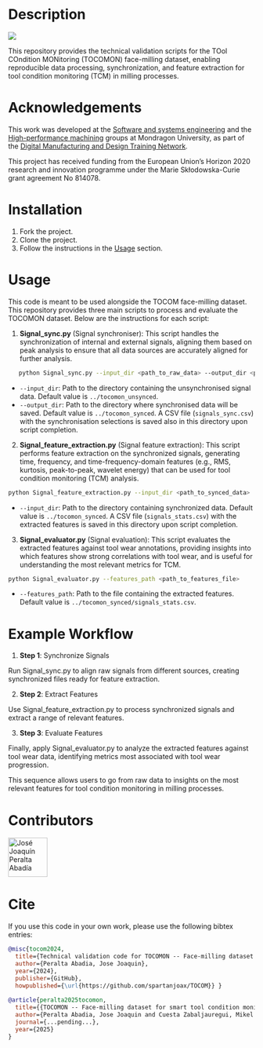 # Description
<a href="https://github.com/spartanjoax/TOCOM">
    <img src="https://img.shields.io/badge/Python-3.7%20%7C%203.8-blue?style=for-the-badge&logo=python" />
</a>

This repository provides the technical validation scripts for the TOol COndition MONitoring (TOCOMON) face-milling dataset, 
enabling reproducible data processing, synchronization, and feature extraction for tool condition monitoring (TCM) in milling processes.

# Acknowledgements
This work was developed at the [Software and systems engineering](https://www.mondragon.edu/en/research-transfer/engineering-technology/research-and-transfer-groups/software-systems-engineering) 
and the [High-performance machining](https://www.mondragon.edu/en/research-transfer/engineering-technology/research-and-transfer-groups/high-performance-machining) 
groups at Mondragon University, as part of the [Digital Manufacturing and Design Training Network](https://dimanditn.eu/es/home).

This project has received funding from the European Union’s Horizon 2020 research and innovation programme under the Marie Skłodowska-Curie grant agreement No 814078.

# Installation
1. Fork the project.
2. Clone the project.
3. Follow the instructions in the [Usage](#usage) section.

# Usage
This code is meant to be used alongside the TOCOM face-milling dataset. This repository provides three main scripts to process and evaluate the TOCOMON dataset. 
Below are the instructions for each script:

1. **Signal_sync.py** (Signal synchroniser):
This script handles the synchronization of internal and external signals, aligning them based on peak analysis to ensure that all data sources are accurately 
aligned for further analysis. 

```bash
   python Signal_sync.py --input_dir <path_to_raw_data> --output_dir <path_to_synced_data>
```
- `--input_dir`: Path to the directory containing the unsynchronised signal data. Default value is `../tocomon_unsynced`.
- `--output_dir`: Path to the directory where synchronised data will be saved. Default value is `../tocomon_synced`. A CSV file (`signals_sync.csv`) with the synchronisation selections is saved also in this directory  upon script completion.

2. **Signal_feature_extraction.py** (Signal feature extraction):
This script performs feature extraction on the synchronized signals, generating time, frequency, and time-frequency-domain features 
(e.g., RMS, kurtosis, peak-to-peak, wavelet energy) that can be used for tool condition monitoring (TCM) analysis.

```bash
python Signal_feature_extraction.py --input_dir <path_to_synced_data>
```
- `--input_dir`: Path to the directory containing synchronized data. Default value is `../tocomon_synced`. A CSV file (`signals_stats.csv`) with the extracted features 
is saved in this directory upon script completion.

3. **Signal_evaluator.py** (Signal evaluation):
This script evaluates the extracted features against tool wear annotations, providing insights into which features show strong correlations with tool wear, and is 
useful for understanding the most relevant metrics for TCM.

```bash
python Signal_evaluator.py --features_path <path_to_features_file>
```
- `--features_path`: Path to the file containing the extracted features. Default value is `../tocomon_synced/signals_stats.csv`.

# Example Workflow
1. **Step 1**: Synchronize Signals

Run Signal_sync.py to align raw signals from different sources, creating synchronized files ready for feature extraction.

2. **Step 2**: Extract Features

Use Signal_feature_extraction.py to process synchronized signals and extract a range of relevant features.

3. **Step 3**: Evaluate Features

Finally, apply Signal_evaluator.py to analyze the extracted features against tool wear data, identifying metrics most associated with tool wear progression.

This sequence allows users to go from raw data to insights on the most relevant features for tool condition monitoring in milling processes.

# Contributors

[//]: contributor-faces

<a href="https://github.com/spartanjoax"><img src="https://avatars.githubusercontent.com/u/29443664?v=4" title="José Joaquín Peralta Abadía" width="80" height="80"></a>

[//]: contributor-faces

# Cite

If you use this code in your own work, please use the following bibtex entries:

```bibtex
@misc{tocom2024, 
  title={Technical validation code for TOCOMON -- Face-milling dataset for smart tool condition monitoring}, 
  author={Peralta Abadia, Jose Joaquin}, 
  year={2024}, 
  publisher={GitHub}, 
  howpublished={\url{https://github.com/spartanjoax/TOCOM}} }
  
@article{peralta2025tocomon,
  title={{TOCOMON -- Face-milling dataset for smart tool condition monitoring}},
  author={Peralta Abadia, Jose Joaquin and Cuesta Zabaljauregui, Mikel and Larrinaga Barrenechea, Felix},
  journal={...pending...},
  year={2025}
}
```